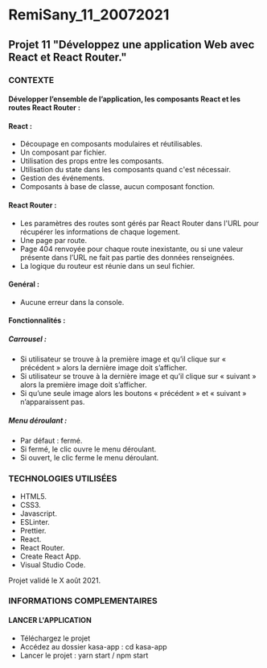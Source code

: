 # RemiSany_11_20072021

## Projet 11 "Développez une application Web avec React et React Router."

### CONTEXTE

#### Développer l’ensemble de l’application, les composants React et les routes React Router :

#### React :
- Découpage en composants modulaires et réutilisables.
- Un composant par fichier.
- Utilisation des props entre les composants.
- Utilisation du state dans les composants quand c'est nécessair.
- Gestion des événements.
- Composants à base de classe, aucun composant fonction.

#### React Router :
- Les paramètres des routes sont gérés par React Router dans l'URL pour récupérer les informations de chaque logement.
- Une page par route.
- Page 404 renvoyée pour chaque route inexistante, ou si une valeur présente dans l’URL ne fait pas partie des données renseignées.
- La logique du routeur est réunie dans un seul fichier.

#### Genéral :
- Aucune erreur dans la console.

#### Fonctionnalités :
##### Carrousel :
- Si utilisateur se trouve à la première image et qu’il clique sur « précédent » alors la dernière
image doit s’afficher.
- Si utilisateur se trouve à la dernière image et qu’il clique sur « suivant » alors la première
image doit s’afficher.
- Si qu’une seule image alors les boutons « précédent » et « suivant » n’apparaissent pas.

##### Menu déroulant :
- Par défaut : fermé.
- Si fermé, le clic ouvre le menu déroulant.
- Si ouvert, le clic ferme le menu déroulant.

### TECHNOLOGIES UTILISÉES
- HTML5.
- CSS3.
- Javascript.
- ESLinter.
- Prettier.
- React.
- React Router.
- Create React App.
- Visual Studio Code.

Projet validé le X août 2021.

### INFORMATIONS COMPLEMENTAIRES

#### LANCER L'APPLICATION
- Téléchargez le projet
- Accédez au dossier kasa-app : cd kasa-app
- Lancer le projet : yarn start / npm start